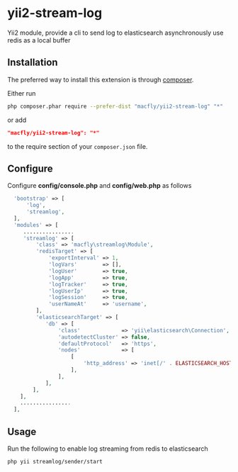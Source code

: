 # yii2-stream-log


Yii2 module, provide a cli to send log to elasticsearch asynchronously use redis as a local buffer

Installation
------------

The preferred way to install this extension is through [composer](http://getcomposer.org/download/).

Either run

```sh
php composer.phar require --prefer-dist "macfly/yii2-stream-log" "*"
```

or add

```json
"macfly/yii2-stream-log": "*"
```

to the require section of your `composer.json` file.

Configure
------------

Configure **config/console.php** and **config/web.php** as follows

```php
  'bootstrap' => [
      'log',
      'streamlog',
  ],
  'modules' => [
     ................
     'streamlog' => [
         'class' => 'macfly\streamlog\Module',
         'redisTarget' => [
             'exportInterval' => 1,
             'logVars'        => [],
             'logUser'        => true,
             'logApp'         => true,
             'logTracker'     => true,
             'logUserIp'      => true,
             'logSession'     => true,
             'userNameAt'     => 'username',
         ],
         'elasticsearchTarget' => [
            'db' => [
                'class'             => 'yii\elasticsearch\Connection',
                'autodetectCluster' => false,
                'defaultProtocol'   => 'https',
                'nodes'             => [
                    [
                        'http_address' => 'inet[/' . ELASTICSEARCH_HOST . ':' . ELASTICSEARCH_PORT . ']',
                    ],
                ],
            ],
        ],
    ],
    ................
  ],
```

Usage
------------

Run the following to enable log streaming from redis to elasticsearch

```sh
php yii streamlog/sender/start
```
